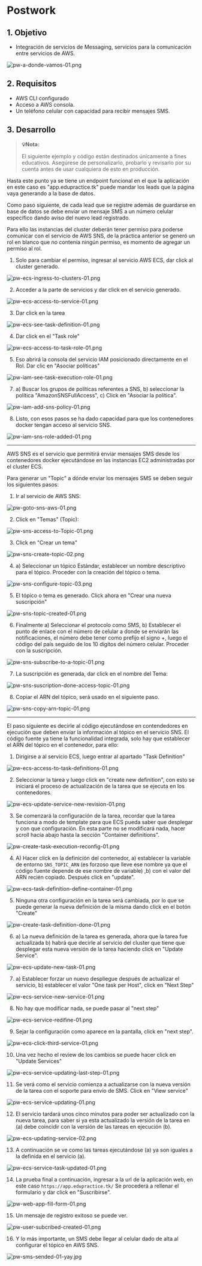 # Postwork

## 1. Objetivo 
- Integración de servicios de Messaging, servicios para la comunicación entre servicios de AWS.

![pw-a-donde-vamos-01.png](img/pw-a-donde-vamos-01.png)


## 2. Requisitos
- AWS CLI configurado
- Acceso a AWS consola.
- Un teléfono celular con capacidad para recibir mensajes SMS.


## 3. Desarrollo 

> **💡Nota:**
>
> El siguiente ejemplo y código están destinados únicamente a fines educativos. Asegúrese de personalizarlo, probarlo y revisarlo por su cuenta antes de usar cualquiera de esto en producción.


Hasta este punto ya se tiene un endpoint funcional en el que la aplicación en este caso es "app.edupractice.tk" puede mandar los leads que la página vaya generando a la base de datos.

Como paso siguiente, de cada lead que se registre además de guardarse en base de datos se debe enviar un mensaje SMS a un número celular específico dando aviso del nuevo lead registrado.

Para ello las instancias del cluster deberán tener permiso para poderse comunicar con el servicio de AWS SNS, de la práctica anterior se generó un rol en blanco que no contenía ningún permiso, es momento de agregar un permiso al rol.

1. Solo para cambiar el permiso, ingresar al servicio AWS ECS, dar click al cluster generado.

![pw-ecs-ingress-to-clusters-01.png](img/pw-ecs-ingress-to-clusters-01.png)



2. Acceder a la parte de servicios y dar click en el servicio generado.

![pw-ecs-access-to-service-01.png](img/pw-ecs-access-to-service-01.png)



3. Dar click en la tarea

![pw-ecs-see-task-definition-01.png](img/pw-ecs-see-task-definition-01.png)


4. Dar click en el "Task role"

 ![pw-ecs-access-to-task-role-01.png](img/pw-ecs-access-to-task-role-01.png)


5. Eso abrirá la consola del servicio IAM posicionado directamente en el Rol. Dar clic en "Asociar políticas"

![pw-iam-see-task-execution-role-01.png](img/pw-iam-see-task-execution-role-01.png)

7. a) Buscar los grupos de políticas referentes a SNS, b) seleccionar la política "AmazonSNSFullAccess", c) Click en "Asociar la política".

![pw-iam-add-sns-policy-01.png](img/pw-iam-add-sns-policy-01.png)


8. Listo, con esos pasos se ha dado capacidad para que los contenedores docker tengan acceso al servicio SNS.

![pw-iam-sns-role-added-01.png](img/pw-iam-sns-role-added-01.png)



--------------------

AWS SNS es el servicio que permitirá enviar mensajes SMS desde los contenedores docker ejecutándose en las instancias EC2 administradas por el cluster ECS.

Para generar un "Topic" a dónde enviar los mensajes SMS se deben seguir los siguientes pasos:

1. Ir al servicio de AWS SNS:

![pw-goto-sns-aws-01.png](img/pw-goto-sns-aws-01.png)

2. Click en "Temas" (Topic):

![pw-sns-access-to-Topic-01.png](img/pw-sns-access-to-Topic-01.png)

3. Click en "Crear un tema"

![pw-sns-create-topic-02.png](img/pw-sns-create-topic-02.png)

4. a) Seleccionar un tópico Estándar, establecer un nombre descriptivo para el tópico. Proceder con la creación del tópico o tema.

![pw-sns-configure-topic-03.png](img/pw-sns-configure-topic-03.png)

5. El tópico o tema es generado. Click ahora en "Crear una nueva suscripción"

![pw-sns-topic-created-01.png](img/pw-sns-topic-created-01.png)


6. Finalmente a) Seleccionar el protocolo como SMS, b) Establecer el punto de enlace con el número de celular a donde se enviarán las notificaciones, el número debe tener como prefijo el signo +, luego el código del país seguido de los 10 dígitos del número celular. Proceder con la suscripción.

![pw-sns-subscribe-to-a-topic-01.png](img/pw-sns-subscribe-to-a-topic-01.png)


7. La suscripción es generada, dar click en el nombre del Tema:

![pw-sns-suscription-done-access-topic-01.png](img/pw-sns-suscription-done-access-topic-01.png)


8. Copiar el ARN del tópico, será usado en el siguiente paso.

![pw-sns-copy-arn-topic-01.png](img/pw-sns-copy-arn-topic-01.png)


-----------------------------------------


El paso siguiente es decirle al código ejecutándose en  contendedores en ejecución que deben enviar la información al tópico en el servicio SNS.
El código fuente ya tiene la funcionalidad integrada, solo hay que establecer el ARN del tópico en el contenedor, para ello:

1. Dirigirse a al servicio ECS, luego entrar al apartado "Task Definition"

![pw-ecs-access-to-task-definitions-01.png](img/pw-ecs-access-to-task-definitions-01.png)

2. Seleccionar la tarea y luego click en "create new definition", con esto se iniciará el proceso de actualización de la tarea que se ejecuta en los contenedores.

![pw-ecs-update-service-new-revision-01.png](img/pw-ecs-update-service-new-revision-01.png)


3. Se comenzará la configuración de la tarea, recordar que la tarea funciona a modo de template para que ECS pueda saber que desplegar y con que configuración. En esta parte no se modificará nada, hacer scroll hacia abajo hasta la sección "Container definitions".

![pw-create-task-execution-reconfig-01.png](img/pw-create-task-execution-reconfig-01.png)

4. A) Hacer click en la definición del contenedor, a) establecer la variable de entorno `SNS_TOPIC_ARN` (es forzoso que lleve ese nombre ya que el código fuente depende de ese nombre de variable) ,b) con el valor del ARN recién copiado.  Después click en "update".

![pw-ecs-task-definition-define-container-01.png](img/pw-ecs-task-definition-define-container-01.png)

5. Ninguna otra configuración en la tarea será cambiada, por lo que se puede generar la nueva definición de la misma dando click en el botón "Create"

![pw-create-task-definition-done-01.png](img/pw-create-task-definition-done-01.png)


6. a) La nueva definición de la tarea es generada, ahora que la tarea fue actualizada b) habrá que decirle al servicio del cluster que tiene que desplegar esta nueva versión de la tarea haciendo click en "Update Service".

![pw-ecs-update-new-task-01.png](img/pw-ecs-update-new-task-01.png)


7. a) Establecer forzar un nuevo despliegue después de actualizar el servicio, b) establecer el valor "One task per Host", click en "Next Step"

![pw-ecs-service-new-service-01.png](img/pw-ecs-service-new-service-01.png)


8. No hay que modificar nada, se puede pasar al "next step"

![pw-ecs-service-redifine-01.png](img/pw-ecs-service-redifine-01.png)

9. Sejar la configuración como aparece en la pantalla, click en "next step".

![pw-ecs-click-third-service-01.png](img/pw-ecs-click-third-service-01.png)

10. Una vez hecho el review de los cambios se puede hacer click en "Update Services"

![pw-ecs-service-updating-last-step-01.png](img/pw-ecs-service-updating-last-step-01.png)

11. Se verá como el servicio comienza a actualizarse con la nueva versión de la tarea con el soporte para envío de SMS. Click en "View service"

![pw-ecs-service-updating-01.png](img/pw-ecs-service-updating-01.png)

12. El servicio tardará unos cinco minutos para poder ser actualizado con la nueva tarea, para saber si ya esta actualizado la versión de la tarea en (a) debe coincidir con la versión de las tareas en ejecución (b). 

![pw-ecs-updating-service-02.png](img/pw-ecs-updating-service-02.png)

13. A continuación se ve como las tareas ejecutándose (a) ya son iguales a la definida en el servicio (a).

![pw-ecs-service-task-updated-01.png](img/pw-ecs-service-task-updated-01.png)


14. La prueba final a continuación, ingresar a la url de la aplicación web, en este caso `https://app.edupractice.tk/`  Se procederá a rellenar el formulario y dar click en "Suscribirse".


![pw-web-app-fill-form-01.png](img/pw-web-app-fill-form-01.png)

15. Un mensaje de registro exitoso se puede ver.

![pw-user-subcribed-created-01.png](img/pw-user-subcribed-created-01.png)

16. Y lo más importante, un SMS debe llegar al celular dado de alta al configurar el tópico en AWS SNS.

![pw-sms-sended-01-yay.jpg](img/pw-sms-sended-01-yay.jpg)


